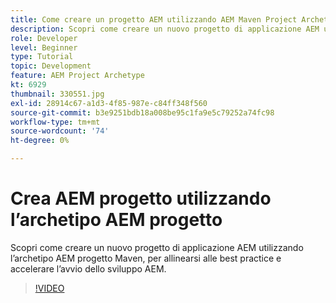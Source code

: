 ```yaml
---
title: Come creare un progetto AEM utilizzando AEM Maven Project Archetype
description: Scopri come creare un nuovo progetto di applicazione AEM utilizzando l’archetipo AEM progetto Maven, per allinearsi alle best practice e accelerare l’avvio dello sviluppo AEM.
role: Developer
level: Beginner
type: Tutorial
topic: Development
feature: AEM Project Archetype
kt: 6929
thumbnail: 330551.jpg
exl-id: 28914c67-a1d3-4f85-987e-c84ff348f560
source-git-commit: b3e9251bdb18a008be95c1fa9e5c79252a74fc98
workflow-type: tm+mt
source-wordcount: '74'
ht-degree: 0%

---
```


# Crea AEM progetto utilizzando l’archetipo AEM progetto

Scopri come creare un nuovo progetto di applicazione AEM utilizzando l’archetipo AEM progetto Maven, per allinearsi alle best practice e accelerare l’avvio dello sviluppo AEM.

>[!VIDEO](https://video.tv.adobe.com/v/330551?quality=12&learn=on)
